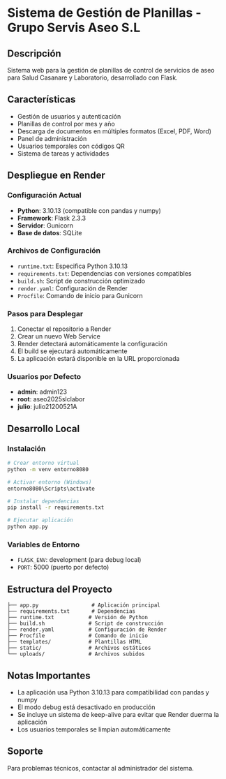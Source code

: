 # Sistema de Gestión de Planillas - Grupo Servis Aseo S.L

## Descripción
Sistema web para la gestión de planillas de control de servicios de aseo para Salud Casanare y Laboratorio, desarrollado con Flask.

## Características
- Gestión de usuarios y autenticación
- Planillas de control por mes y año
- Descarga de documentos en múltiples formatos (Excel, PDF, Word)
- Panel de administración
- Usuarios temporales con códigos QR
- Sistema de tareas y actividades

## Despliegue en Render

### Configuración Actual
- **Python**: 3.10.13 (compatible con pandas y numpy)
- **Framework**: Flask 2.3.3
- **Servidor**: Gunicorn
- **Base de datos**: SQLite

### Archivos de Configuración
- `runtime.txt`: Especifica Python 3.10.13
- `requirements.txt`: Dependencias con versiones compatibles
- `build.sh`: Script de construcción optimizado
- `render.yaml`: Configuración de Render
- `Procfile`: Comando de inicio para Gunicorn

### Pasos para Desplegar
1. Conectar el repositorio a Render
2. Crear un nuevo Web Service
3. Render detectará automáticamente la configuración
4. El build se ejecutará automáticamente
5. La aplicación estará disponible en la URL proporcionada

### Usuarios por Defecto
- **admin**: admin123
- **root**: aseo2025slclabor
- **julio**: julio21200521A

## Desarrollo Local

### Instalación
```bash
# Crear entorno virtual
python -m venv entorno8080

# Activar entorno (Windows)
entorno8080\Scripts\activate

# Instalar dependencias
pip install -r requirements.txt

# Ejecutar aplicación
python app.py
```

### Variables de Entorno
- `FLASK_ENV`: development (para debug local)
- `PORT`: 5000 (puerto por defecto)

## Estructura del Proyecto
```
├── app.py                 # Aplicación principal
├── requirements.txt       # Dependencias
├── runtime.txt           # Versión de Python
├── build.sh              # Script de construcción
├── render.yaml           # Configuración de Render
├── Procfile              # Comando de inicio
├── templates/            # Plantillas HTML
├── static/               # Archivos estáticos
└── uploads/              # Archivos subidos
```

## Notas Importantes
- La aplicación usa Python 3.10.13 para compatibilidad con pandas y numpy
- El modo debug está desactivado en producción
- Se incluye un sistema de keep-alive para evitar que Render duerma la aplicación
- Los usuarios temporales se limpian automáticamente

## Soporte
Para problemas técnicos, contactar al administrador del sistema.

